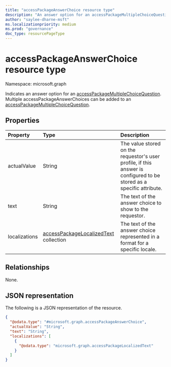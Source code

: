 ```yaml
---
title: "accessPackageAnswerChoice resource type"
description: "An answer option for an accessPackageMultipleChoiceQuestion."
author: "saylee-dharne-msft"
ms.localizationpriority: medium
ms.prod: "governance"
doc_type: resourcePageType
---
```


# accessPackageAnswerChoice resource type

Namespace: microsoft.graph

Indicates an answer option for an [accessPackageMultipleChoiceQuestion](../resources/accesspackagemultiplechoicequestion.md). Multiple accessPackageAnswerChoices can be added to an [accessPackageMultipleChoiceQuestion](../resources/accesspackagemultiplechoicequestion.md).

## Properties
|Property|Type|Description|
|:---|:---|:---|
|actualValue|String|	The value stored on the requestor's user profile, if this answer is configured to be stored as a specific attribute. |
|text|String|The text of the answer choice to show to the requestor.|
|localizations|[accessPackageLocalizedText](../resources/accesspackagelocalizedtext.md) collection|The text of the answer choice represented in a format for a specific locale.|

## Relationships
None.

## JSON representation
The following is a JSON representation of the resource.
<!-- {
  "blockType": "resource",
  "@odata.type": "microsoft.graph.accessPackageAnswerChoice"
}
-->
``` json
{
  "@odata.type": "#microsoft.graph.accessPackageAnswerChoice",
  "actualValue": "String",
  "text": "String",
  "localizations": [
    {
      "@odata.type": "microsoft.graph.accessPackageLocalizedText"
    }
  ]
}
```
